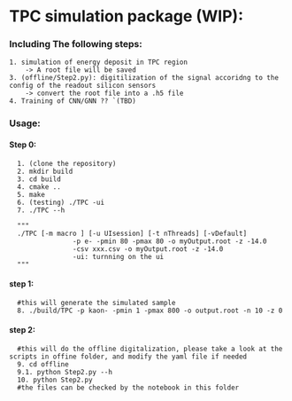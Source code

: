 # TPC simulation package (WIP):

### Including The following steps:

    1. simulation of energy deposit in TPC region
        -> A root file will be saved 
    3. (offline/Step2.py): digitilization of the signal accoridng to the config of the readout silicon sensors
        -> convert the root file into a .h5 file 
    4. Training of CNN/GNN ?? `(TBD) 


### Usage:
   #### Step 0:  
      1. (clone the repository)
      2. mkdir build 
      3. cd build 
      4. cmake ..
      5. make 
      6. (testing) ./TPC -ui
      7. ./TPC --h

      """
      ./TPC [-m macro ] [-u UIsession] [-t nThreads] [-vDefault]
                    -p e- -pmin 80 -pmax 80 -o myOutput.root -z -14.0
                    -csv xxx.csv -o myOutput.root -z -14.0
                    -ui: turnning on the ui
      """
   #### step 1: 
      #this will generate the simulated sample 
      8. ./build/TPC -p kaon- -pmin 1 -pmax 800 -o output.root -n 10 -z 0
   #### step 2: 
      #this will do the offline digitalization, please take a look at the scripts in offine folder, and modify the yaml file if needed 
      9. cd offline
      9.1. python Step2.py --h 
      10. python Step2.py 
      #the files can be checked by the notebook in this folder 


      
